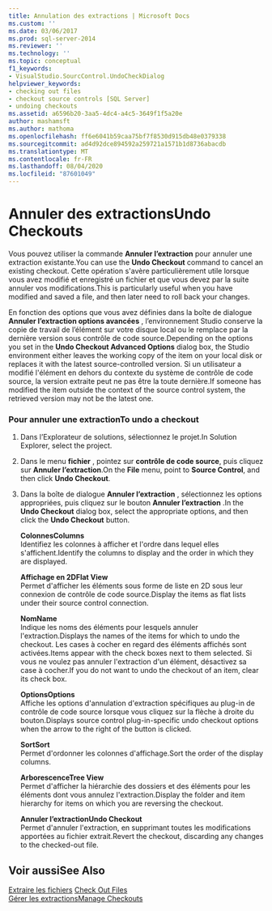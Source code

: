 ```yaml
---
title: Annulation des extractions | Microsoft Docs
ms.custom: ''
ms.date: 03/06/2017
ms.prod: sql-server-2014
ms.reviewer: ''
ms.technology: ''
ms.topic: conceptual
f1_keywords:
- VisualStudio.SourcControl.UndoCheckDialog
helpviewer_keywords:
- checking out files
- checkout source controls [SQL Server]
- undoing checkouts
ms.assetid: a6596b20-3aa5-4dc4-a4c5-3649f1f5a20e
author: mashamsft
ms.author: mathoma
ms.openlocfilehash: ff6e6041b59caa75bf7f8530d915db48e0379338
ms.sourcegitcommit: ad4d92dce894592a259721a1571b1d8736abacdb
ms.translationtype: MT
ms.contentlocale: fr-FR
ms.lasthandoff: 08/04/2020
ms.locfileid: "87601049"
---
```

# <a name="undo-checkouts"></a><span data-ttu-id="8e95c-102">Annuler des extractions</span><span class="sxs-lookup"><span data-stu-id="8e95c-102">Undo Checkouts</span></span>
  <span data-ttu-id="8e95c-103">Vous pouvez utiliser la commande **Annuler l’extraction** pour annuler une extraction existante.</span><span class="sxs-lookup"><span data-stu-id="8e95c-103">You can use the **Undo Checkout** command to cancel an existing checkout.</span></span> <span data-ttu-id="8e95c-104">Cette opération s'avère particulièrement utile lorsque vous avez modifié et enregistré un fichier et que vous devez par la suite annuler vos modifications.</span><span class="sxs-lookup"><span data-stu-id="8e95c-104">This is particularly useful when you have modified and saved a file, and then later need to roll back your changes.</span></span>  
  
 <span data-ttu-id="8e95c-105">En fonction des options que vous avez définies dans la boîte de dialogue **Annuler l’extraction options avancées** , l’environnement Studio conserve la copie de travail de l’élément sur votre disque local ou le remplace par la dernière version sous contrôle de code source.</span><span class="sxs-lookup"><span data-stu-id="8e95c-105">Depending on the options you set in the **Undo Checkout Advanced Options** dialog box, the Studio environment either leaves the working copy of the item on your local disk or replaces it with the latest source-controlled version.</span></span> <span data-ttu-id="8e95c-106">Si un utilisateur a modifié l'élément en dehors du contexte du système de contrôle de code source, la version extraite peut ne pas être la toute dernière.</span><span class="sxs-lookup"><span data-stu-id="8e95c-106">If someone has modified the item outside the context of the source control system, the retrieved version may not be the latest one.</span></span>  
  
### <a name="to-undo-a-checkout"></a><span data-ttu-id="8e95c-107">Pour annuler une extraction</span><span class="sxs-lookup"><span data-stu-id="8e95c-107">To undo a checkout</span></span>  
  
1.  <span data-ttu-id="8e95c-108">Dans l’Explorateur de solutions, sélectionnez le projet.</span><span class="sxs-lookup"><span data-stu-id="8e95c-108">In Solution Explorer, select the project.</span></span>  
  
2.  <span data-ttu-id="8e95c-109">Dans le menu **fichier** , pointez sur **contrôle de code source**, puis cliquez sur **Annuler l’extraction**.</span><span class="sxs-lookup"><span data-stu-id="8e95c-109">On the **File** menu, point to **Source Control**, and then click **Undo Checkout**.</span></span>  
  
3.  <span data-ttu-id="8e95c-110">Dans la boîte de dialogue **Annuler l’extraction** , sélectionnez les options appropriées, puis cliquez sur le bouton **Annuler l’extraction** .</span><span class="sxs-lookup"><span data-stu-id="8e95c-110">In the **Undo Checkout** dialog box, select the appropriate options, and then click the **Undo Checkout** button.</span></span>  
  
     <span data-ttu-id="8e95c-111">**Colonnes**</span><span class="sxs-lookup"><span data-stu-id="8e95c-111">**Columns**</span></span>  
     <span data-ttu-id="8e95c-112">Identifiez les colonnes à afficher et l'ordre dans lequel elles s'affichent.</span><span class="sxs-lookup"><span data-stu-id="8e95c-112">Identify the columns to display and the order in which they are displayed.</span></span>  
  
     <span data-ttu-id="8e95c-113">**Affichage en 2D**</span><span class="sxs-lookup"><span data-stu-id="8e95c-113">**Flat View**</span></span>  
     <span data-ttu-id="8e95c-114">Permet d'afficher les éléments sous forme de liste en 2D sous leur connexion de contrôle de code source.</span><span class="sxs-lookup"><span data-stu-id="8e95c-114">Display the items as flat lists under their source control connection.</span></span>  
  
     <span data-ttu-id="8e95c-115">**Nom**</span><span class="sxs-lookup"><span data-stu-id="8e95c-115">**Name**</span></span>  
     <span data-ttu-id="8e95c-116">Indique les noms des éléments pour lesquels annuler l'extraction.</span><span class="sxs-lookup"><span data-stu-id="8e95c-116">Displays the names of the items for which to undo the checkout.</span></span> <span data-ttu-id="8e95c-117">Les cases à cocher en regard des éléments affichés sont activées.</span><span class="sxs-lookup"><span data-stu-id="8e95c-117">Items appear with the check boxes next to them selected.</span></span> <span data-ttu-id="8e95c-118">Si vous ne voulez pas annuler l'extraction d'un élément, désactivez sa case à cocher.</span><span class="sxs-lookup"><span data-stu-id="8e95c-118">If you do not want to undo the checkout of an item, clear its check box.</span></span>  
  
     <span data-ttu-id="8e95c-119">**Options**</span><span class="sxs-lookup"><span data-stu-id="8e95c-119">**Options**</span></span>  
     <span data-ttu-id="8e95c-120">Affiche les options d'annulation d'extraction spécifiques au plug-in de contrôle de code source lorsque vous cliquez sur la flèche à droite du bouton.</span><span class="sxs-lookup"><span data-stu-id="8e95c-120">Displays source control plug-in-specific undo checkout options when the arrow to the right of the button is clicked.</span></span>  
  
     <span data-ttu-id="8e95c-121">**Sort**</span><span class="sxs-lookup"><span data-stu-id="8e95c-121">**Sort**</span></span>  
     <span data-ttu-id="8e95c-122">Permet d'ordonner les colonnes d'affichage.</span><span class="sxs-lookup"><span data-stu-id="8e95c-122">Sort the order of the display columns.</span></span>  
  
     <span data-ttu-id="8e95c-123">**Arborescence**</span><span class="sxs-lookup"><span data-stu-id="8e95c-123">**Tree View**</span></span>  
     <span data-ttu-id="8e95c-124">Permet d'afficher la hiérarchie des dossiers et des éléments pour les éléments dont vous annulez l'extraction.</span><span class="sxs-lookup"><span data-stu-id="8e95c-124">Display the folder and item hierarchy for items on which you are reversing the checkout.</span></span>  
  
     <span data-ttu-id="8e95c-125">**Annuler l’extraction**</span><span class="sxs-lookup"><span data-stu-id="8e95c-125">**Undo Checkout**</span></span>  
     <span data-ttu-id="8e95c-126">Permet d'annuler l'extraction, en supprimant toutes les modifications apportées au fichier extrait.</span><span class="sxs-lookup"><span data-stu-id="8e95c-126">Revert the checkout, discarding any changes to the checked-out file.</span></span>  
  
## <a name="see-also"></a><span data-ttu-id="8e95c-127">Voir aussi</span><span class="sxs-lookup"><span data-stu-id="8e95c-127">See Also</span></span>  
 <span data-ttu-id="8e95c-128">[Extraire les fichiers](../../2014/database-engine/check-out-files.md) </span><span class="sxs-lookup"><span data-stu-id="8e95c-128">[Check Out Files](../../2014/database-engine/check-out-files.md) </span></span>  
 [<span data-ttu-id="8e95c-129">Gérer les extractions</span><span class="sxs-lookup"><span data-stu-id="8e95c-129">Manage Checkouts</span></span>](../../2014/database-engine/manage-checkouts.md)  
  
  
